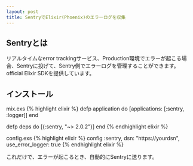 ```yaml
---
layout: post
title: SentryでElixir(Phoenix)のエラーログを収集
---
```

## Sentryとは
リアルタイムなerror trackingサービス、Production環境でエラーが起こる場合、Sentryに投げて、Sentry側でエラーログを管理することができます。official Elixir SDKを提供しています。

## インストール
mix.exs
{% highlight elixir %}
defp application do
  [applications: [:sentry, :logger]]
end

defp deps do
  [{:sentry, "~> 2.0.2"}]
end
{% endhighlight elixir %}

config.exs
{% highlight elixir %}
config :sentry,
  dsn: "https://yourdsn",
  use_error_logger: true
{% endhighlight elixir %}

これだけで、エラーが起こるとき、自動的にSentryに送ります。